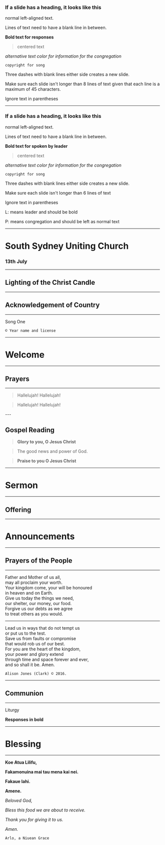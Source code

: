 

### If a slide has a heading, it looks like this

normal left-aligned text.

Lines of text need to have a blank line in between.

**Bold text for responses**

> centered text

*alternative text color for information for the congregation*

`copyright for song`

Three dashes with blank lines either side creates a new slide.

Make sure each slide isn't longer than 8 lines of text given that each line is a maximum of 45 characters.

Ignore text in parentheses

---




### If a slide has a heading, it looks like this

normal left-aligned text.

Lines of text need to have a blank line in between.

**Bold text for spoken by leader**

> centered text

*alternative text color for information for the congregation*

`copyright for song`

Three dashes with blank lines either side creates a new slide.

Make sure each slide isn't longer than 6 lines of text

Ignore text in parentheses

L: means leader and should be bold

P: means congregation and should be left as normal text

---

# South Sydney Uniting Church

### 13th July

---

<!-- change the background image using html. Just make sure the corresponding image is in assets  -->
<section data-background-image="assets/candle.jpg">

## Lighting of the Christ Candle

</section>

---

## Acknowledgement of Country

---

Song One

`© Year name and license`

---

# Welcome

---

<section data-background-image="assets/prayers.jpg">

# Prayers

</section>

---

<section data-background-image="assets/reading.png">

> Hallelujah!  Hallelujah!

> Hallelujah!  Hallelujah!

</section>
---

<section data-background-image="assets/reading.png">

## Gospel Reading

> **Glory to you, O Jesus Christ**

> The good news and power of God.

> **Praise to you O Jesus Christ**


</section>

---

# Sermon


---

<section data-background-image="assets/offering.jpg">

# Offering

</section>

---

# Announcements

---

<section data-background-image="assets/prayers.jpg">


# Prayers of the People

</section>

---

Father and Mother of us all, \
may all proclaim your worth. \
Your kingdom come, your will be honoured \
in heaven and on Earth. \
Give us today the things we need, \
our shelter, our money, our food. \
Forgive us our debts as we agree \
to treat others as you would.

---

Lead us in ways that do not tempt us \
or put us to the test. \
Save us from faults or compromise \
that would rob us of our best. \
For you are the heart of the kingdom, \
your power and glory extend \
through time and space forever and ever, \
and so shall it be. Amen.

`Alison Jones (Clark) © 2016.`

---

<section data-background-image="assets/communion.jpg">

## Communion
</section>

---



Liturgy

**Responses in bold**

---

# Blessing

---

**Koe Atua Lilifu,**

**Fakamonuina mai tau mena kai nei.**

**Fakaue lahi.**

**Amene.**


*Beloved God,*

*Bless this food we are about to receive.*

*Thank you for giving it to us.*

*Amen.*

`Arlo, a Niuean Grace`


